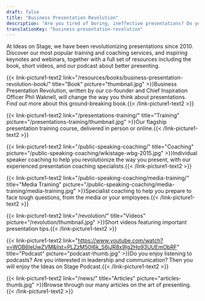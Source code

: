 ```yaml
---
draft: false
title: "Business Presentation Revolution"
description: "Are you tired of boring, ineffective presentations? Do you want to stand out through effective communication? It’s time to join the Business Presentation Revolution."
translationKey: "business-presentation-revolution"
---
```


At Ideas on Stage, we have been revolutionizing presentations since 2010. Discover our most popular training and coaching services, and inspiring keynotes and webinars, together with a full set of resources including the book, short videos, and our podcast about better presenting.

{{< link-picture1-text2 link="/resources/books/business-presentation-revolution-book/" title="Book" picture="thumbnail.jpg" >}}Business Presentation Revolution, written by our co-founder and Chief Inspiration Officer Phil Waknell, will change the way you think about presentations. Find out more about this ground-breaking book.{{< /link-picture1-text2 >}} 

{{< link-picture1-text2 link="/presentations-training/" title="Training" picture="/presentations-training/thumbnail.jpg" >}}Our flagship presentation training course, delivered in person or online.{{< /link-picture1-text2 >}}

{{< link-picture1-text2 link="/public-speaking-coaching/" title="Coaching" picture="/public-speaking-coaching/wikistage-wbg-2015.jpg" >}}Individual speaker coaching to help you revolutionize the way you present, with our experienced presentation coaching specialists.{{< /link-picture1-text2 >}}

{{< link-picture1-text2 link="/public-speaking-coaching/media-training/" title="Media Training" picture="/public-speaking-coaching/media-training/media-training.jpg" >}}Specialist coaching to help you prepare to face tough questions, from the media or your employees.{{< /link-picture1-text2 >}}

{{< link-picture1-text2 link="/revolution/" title="Videos" picture="/revolution/thumbnail.jpg" >}}Short videos featuring important presentation tips.{{< /link-picture1-text2 >}} 

{{< link-picture1-text2 link="https://www.youtube.com/watch?v=WOB6leUwZVM&list=PLZzM50I6k_S6jJR8x9Ig2Ho93UUEmObRF" title="Podcast" picture="podcast-thumb.jpg" >}}Do you enjoy listening to podcasts? Are you interested in leadership and communication? Then you will enjoy the Ideas on Stage Podcast.{{< /link-picture1-text2 >}}

{{< link-picture1-text2 link="/news/" title="Articles" picture="articles-thumb.jpg" >}}Browse through our many articles on the art of presenting.{{< /link-picture1-text2 >}}
